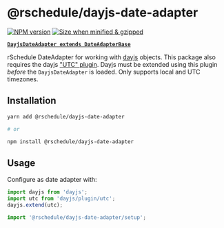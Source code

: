 # @rschedule/dayjs-date-adapter

[![NPM version](https://flat.badgen.net/npm/v/@rschedule/dayjs-date-adapter)](https://www.npmjs.com/package/@rschedule/dayjs-date-adapter) [![Size when minified & gzipped](https://flat.badgen.net/bundlephobia/minzip/@rschedule/dayjs-date-adapter)](https://bundlephobia.com/result?p=@rschedule/dayjs-date-adapter)

**[`DayjsDateAdapter extends DateAdapterBase`](./1.%20Overview.md#dateadapterbase)**

rSchedule DateAdapter for working with [dayjs](https://dayjsjs.com) objects. This package also requires the dayjs ["UTC" plugin](https://day.js.org/docs/en/plugin/utc). Dayjs must be extended using this plugin _before_ the `DayjsDateAdapter` is loaded. Only supports local and UTC timezones.

## Installation

```bash
yarn add @rschedule/dayjs-date-adapter

# or

npm install @rschedule/dayjs-date-adapter
```

## Usage

Configure as date adapter with:

```typescript
import dayjs from 'dayjs';
import utc from 'dayjs/plugin/utc';
dayjs.extend(utc);

import '@rschedule/dayjs-date-adapter/setup';
```
